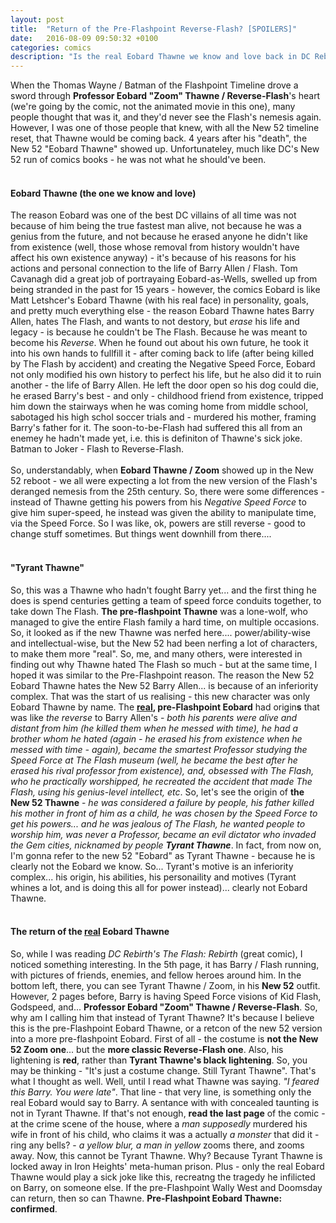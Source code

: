 ```yaml
---
layout: post
title:  "Return of the Pre-Flashpoint Reverse-Flash? [SPOILERS]"
date:   2016-08-09 09:50:32 +0100
categories: comics
description: "Is the real Eobard Thawne we know and love back in DC Rebirth? [MAJOR Spoilers for the Flash comics and CW show]"
---
```

When the Thomas Wayne / Batman of the Flashpoint Timeline drove a sword through <b>Professor Eobard "Zoom" Thawne / Reverse-Flash</b>'s heart (we're going by the comic, not the animated movie in this one), many people thought that was it, and they'd never see the Flash's nemesis again. However, I was one of those people that knew, with all the New 52 timeline reset, that Thawne would be coming back. 4 years after his "death", the New 52 "Eobard Thawne" showed up. Unfortunateley, much like DC's New 52 run of comics books - he was not what he should've been.
<br>
<br>
<h4>Eobard Thawne (the one we know and love)</h4>
The reason Eobard was one of the best DC villains of all time was not because of him being the true fastest man alive, not because he was a genius from the future, and not because he erased anyone he didn't like from existence (well, those whose removal from history wouldn't have affect his own existence anyway) - it's because of his reasons for his actions and personal connection to the life of Barry Allen / Flash. Tom Cavanagh did a great job of portrayaing Eobard-as-Wells, swelled up from being stranded in the past for 15 years - however, the comics Eobard is like Matt Letshcer's Eobard Thawne (with his real face) in personality, goals, and pretty much everything else - the reason Eobard Thawne hates Barry Allen, hates The Flash, and wants to not destory, but <i>erase</i> his life and legacy - is because he couldn't be The Flash. Because he was meant to become his <i>Reverse</i>. When he found out about his own future, he took it into his own hands to fullfill it - after coming back to life (after being killed by The Flash by accident) and creating the Negative Speed Force, Eobard not only modified his own history to perfect his life, but he also did it to ruin another - the life of Barry Allen. He left the door open so his dog could die, he erased Barry's best - and only - childhood friend from existence, tripped him down the stairways when he was coming home from middle school, sabotaged his high schol soccer trials and - murdered his mother, framing Barry's father for it. The soon-to-be-Flash had suffered this all from an enemey he hadn't made yet, i.e. this is definiton of Thawne's sick joke. Batman to Joker - Flash to Reverse-Flash.
<br>
<br>
So, understandably, when <b>Eobard Thawne / Zoom</b> showed up in the New 52 reboot - we all were expecting a lot from the new version of the Flash's deranged nemesis from the 25th century. So, there were some differences - instead of Thawne getting his powers from his <i>Negative Speed Force</i> to give him super-speed, he instead was given the ability to manipulate time, via the Speed Force. So I was like, ok, powers are still reverse - good to change stuff sometimes. But things went downhill from there....
<br>
<br>
<h4>"Tyrant Thawne"</h4>
So, this was a Thawne who hadn't fought Barry yet... and the first thing he does is spend centuries getting a team of speed force conduits together, to take down The Flash. <b>The pre-flashpoint Thawne</b> was a lone-wolf, who managed to give the entire Flash family a hard time, on multiple occasions. So, it looked as if the new Thawne was nerfed here.... power/ability-wise and intellectual-wise, but the New 52 had been nerfing a lot of characters, to make them more "real". So, me, and many others, were interested in finding out why Thawne hated The Flash so much - but at the same time, I hoped it was similar to the Pre-Flashpoint reason. The reason the New 52 Eobard Thawne hates the New 52 Barry Allen... is because of an inferiority complex. That was the start of us realising - this new character was only Eobard Thawne by name. The <b><u>real</u>, pre-Flashpoint Eobard</b> had origin<b>s</b> that was like <i>the reverse</i> to Barry Allen's - <i>both his parents were alive and distant from him (he killed them when he messed with time), he had a brother whom he hated (again - he erased his from existence when he messed with time - again), became the smartest Professor studying the Speed Force at The Flash museum (well, he became the <i>best</i> after he erased his rival professor from existence), and, obsessed with The Flash, who he practically worshipped, he recreated the accident that made The Flash, using his genius-level intellect, etc</i>. So, let's see the origin of <b>the New 52 Thawne</b> - <i>he was considered a failure by people, his father killed his mother in front of him as a child, he was <i>chosen</i> by the Speed Force to get his powers... and he was jealous of The Flash, he wanted people to worship him, was never a Professor, became an evil dictator who invaded the Gem cities, nicknamed by people <b>Tyrant Thawne</b></i>. In fact, from now on, I'm gonna refer to the new 52 "Eobard" as Tyrant Thawne - because he is clearly not the Eobard we know. So... Tyrant's motive is an inferiority complex... his origin, his abilities, his personaility and motives (Tyrant whines a lot, and is doing this all for power instead)... clearly not Eobard Thawne.
<br>
<br>
<h4>The return of the <u>real</u> Eobard Thawne</h4>
So, while I was reading <i>DC Rebirth's The Flash: Rebirth</i> (great comic), I noticed something interesting. In the 5th page, it has Barry / Flash running, with pictures of friends, enemies, and fellow heroes around him. In the bottom left, there, you can see Tyrant Thawne / Zoom, in his <b>New 52</b> outfit. However, 2 pages before, Barry is having Speed Force visions of Kid Flash, Godspeed, and... <b>Professor Eobard "Zoom" Thawne / Reverse-Flash</b>. So, why am I calling him that instead of Tyrant Thawne? It's because I believe this is the pre-Flashpoint Eobard Thawne, or a retcon of the new 52 version into a more pre-flashpoint Eobard. First of all - the costume is <b>not the New 52 Zoom one</b>... but the <b>more classic Reverse-Flash one</b>. Also, his lightening is <b>red</b>, rather than <b>Tyrant Thawne's black lightening</b>. So, you may be thinking - "It's just a costume change. Still Tyrant Thawne". That's what I thought as well. Well, until I read what Thawne was saying. <i>"I feared this Barry. You were late"</i>. That line - that very line, is something only the real Eobard would say to Barry. A sentance with with concealed taunting is not in Tyrant Thawne. If that's not enough, <b>read the last page</b> of the comic - at the crime scene of the house, where a <i>man supposedly</i> murdered his wife in front of his child, who claims it was a actually <i>a monster</i> that did it - ring any bells? - <i>a yellow blur, a man in yellow</i> zooms there, and zooms away. Now, this cannot be Tyrant Thawne. Why? Because Tyrant Thawne is locked away in Iron Heights' meta-human prison. Plus - only the real Eobard Thawne would play a sick joke like this, recreatng the tragedy he infilicted on Barry, on someone else. If the pre-Flashpoint Wally West and Doomsday can return, then so can Thawne. <b>Pre-Flashpoint Eobard Thawne: confirmed</b>.